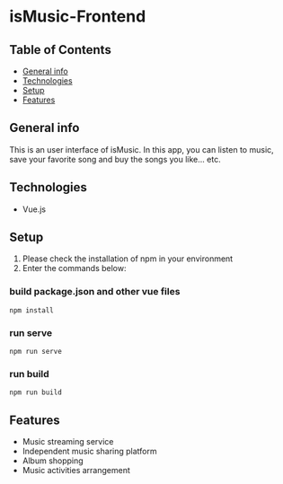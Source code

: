 # isMusic-Frontend

## Table of Contents
- [General info](#General-info)
- [Technologies](#Technologies)
- [Setup](#Setup)
- [Features](#Features)

## General info
This is an user interface of isMusic. In this app, you can listen to music, save your favorite song and buy the songs you like... etc.

## Technologies
- Vue.js

## Setup

1. Please check the installation of npm in your environment
2. Enter the commands below:

### build package.json and other vue files

```
npm install
```

### run serve
```
npm run serve
```

### run build
```
npm run build
```

## Features
- Music streaming service
- Independent music sharing platform
- Album shopping
- Music activities arrangement
